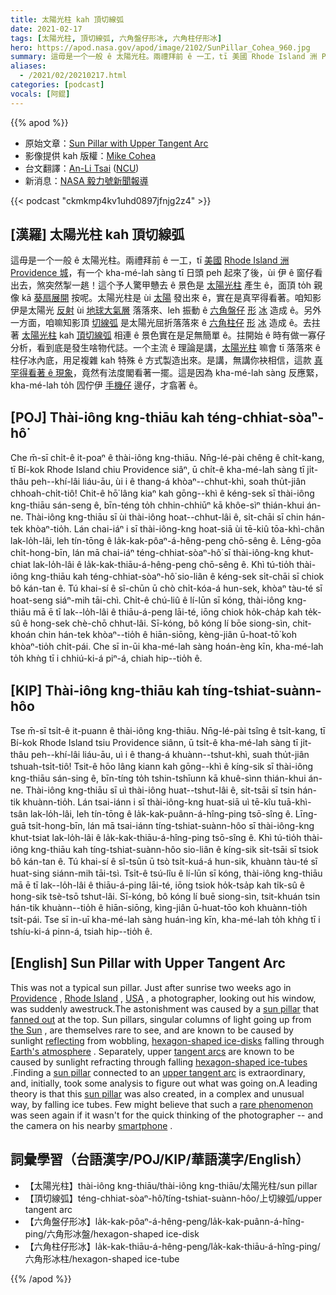 ```yaml
---
title: 太陽光柱 kah 頂切線弧
date: 2021-02-17
tags: [太陽光柱, 頂切線弧, 六角盤仔形冰, 六角柱仔形冰]
hero: https://apod.nasa.gov/apod/image/2102/SunPillar_Cohea_960.jpg
summary: 這毋是一个一般 ê 太陽光柱。兩禮拜前 ê 一工，tī 美國 Rhode Island 洲 Providence 城，有一个 kha-mé-lah sàng tī 日頭 peh 起來了後，ùi 伊 ê 窗仔看出去，煞突然掣一趒！
aliases:
  - /2021/02/20210217.html
categories: [podcast]
vocals: [阿錕]
---
```


{{% apod %}}

- 原始文章：[Sun Pillar with Upper Tangent Arc](https://apod.nasa.gov/apod/ap210217.html)
- 影像提供 kah 版權：[Mike Cohea](https://www.mikecohea.com/about)
- 台文翻譯：[An-Li Tsai](mailto:thianbun.taigi@gmail.com) ([NCU](https://www.astro.ncu.edu.tw))
- 新消息：[NASA 毅力號新聞報導](https://mars.nasa.gov/mars2020/timeline/landing/watch-online/)

{{< podcast "ckmkmp4kv1uhd0897jfnjg2z4" >}}

## [漢羅] 太陽光柱 kah 頂切線弧

這毋是一个一般 ê 太陽光柱。兩禮拜前 ê 一工，tī [美國](https://www.cia.gov/the-world-factbook/countries/united-states/) [Rhode Island 洲](https://en.wikipedia.org/wiki/Rhode_Island) [Providence 城](https://youtu.be/zJ-g6DpBsAs)，有一个 kha-mé-lah sàng tī 日頭 peh 起來了後，ùi 伊 ê 窗仔看出去，煞突然掣一趒！這个予人驚甲戇去 ê 景色是 [太陽光柱](https://apod.nasa.gov/apod/ap180606.html) 產生 ê，面頂 to̍h 親像 kā [葵扇展開](https://catsherdyou.com/wp-content/uploads/2016/05/cat_fan_working_sm.jpg) 按呢。太陽光柱是 ùi [太陽](https://solarsystem.nasa.gov/solar-system/sun/overview/) 發出來 ê，實在是真罕得看著。咱知影伊是太陽光 [反射](https://apod.nasa.gov/apod/ap191227.html) ùi [地球大氣層](https://spaceplace.nasa.gov/atmosphere/en/) 落落來、leh 振動 ê [六角盤仔](https://www.atoptics.co.uk/halo/platpill.htm) [形](https://www.atoptics.co.uk/halo/platpill.htm) [冰](https://www.atoptics.co.uk/halo/platpill.htm) 造成 ê。另外一方面，咱嘛知影頂 [切線弧](https://www.atoptics.co.uk/halo/colsolat.htm) 是太陽光屈折落落來 ê [六角柱仔](https://www.atoptics.co.uk/halo/colpill.htm) [形](https://www.atoptics.co.uk/halo/colpill.htm) [冰](https://www.atoptics.co.uk/halo/colpill.htm) 造成 ê。去拄著 [太陽光柱](https://apod.nasa.gov/apod/ap060205.html) kah [頂切線弧](https://en.wikipedia.org/wiki/Upper_and_lower_tangent_arcs) 相連 ê 景色實在是足無簡單 ê。拄開始 ê 時有做一寡仔分析，看到底是發生啥物代誌。一个主流 ê 理論是講，[太陽光柱](https://www.atoptics.co.uk/halo/pillar.htm) 嘛會 tī 落落來 ê 柱仔冰內底，用足複雜 kah 特殊 ê 方式製造出來。是講，無講你袂相信，這款 [真罕得看著 ê 現象](https://apod.nasa.gov/apod/ap200224.html)，竟然有法度閣看著一擺。這是因為 kha-mé-lah sàng 反應緊，kha-mé-lah to̍h 囥佇伊 [手機仔](https://en.wikipedia.org/wiki/Camera_phone#/media/File:Sharp_J-SH04_CP+_2011.jpg) 邊仔，才翕著 ê。

## [POJ] Thài-iông kng-thiāu kah téng-chhiat-sòaⁿ-hô͘

Che m̄-sī chi̍t-ê it-poaⁿ ê thài-iông kng-thiāu. Nn̄g-lé-pài chêng ê chi̍t-kang, tī Bí-kok Rhode Island chiu Providence siâⁿ, ū chi̍t-ê kha-mé-lah sàng tī ji̍t-thâu peh--khí-lâi liáu-āu, ùi i ê thang-á khòaⁿ--chhut-khì, soah thu̍t-jiân chhoah-chi̍t-tiô! Chit-ê hō͘ lâng kiaⁿ kah gōng--khì ê kéng-sek sī thài-iông kng-thiāu sán-seng ê, bīn-téng to̍h chhin-chhiūⁿ kā khôe-sìⁿ thián-khui án-ne. Thài-iông kng-thiāu sī ùi thài-iông hoat--chhut-lâi ê, si̍t-chāi sī chin hán-tek khòaⁿ-tio̍h. Lán chai-iáⁿ i sī thài-iông-kng hoat-siā ùi tē-kiû tōa-khì-chân lak-lo̍h-lâi, leh tín-tōng ê la̍k-kak-pôaⁿ-á-hêng-peng chō-sêng ê. Lēng-gōa chi̍t-hong-bīn, lán mā chai-iáⁿ téng-chhiat-sòaⁿ-hô͘ sī thài-iông-kng khut-chiat lak-lo̍h-lâi ê la̍k-kak-thiāu-á-hêng-peng chō-sêng ê. Khì tú-tio̍h thài-iông kng-thiāu kah téng-chhiat-sòaⁿ-hô͘ sio-liân ê kéng-sek si̍t-chāi sī chiok bô kán-tan ê. Tú khai-sí ê sî-chūn ū chò chi̍t-kóa-á hun-sek, khòaⁿ tàu-té sī hoat-seng siáⁿ-mih tāi-chì. Chi̍t-ê chú-liû ê lí-lūn sī kóng, thài-iông kng-thiāu mā ē tī lak--lo̍h-lâi ê thiāu-á-peng lāi-té, iōng chiok ho̍k-cha̍p kah te̍k-sû ê hong-sek chè-chō chhut-lâi. Sī-kóng, bô kóng lí bōe siong-sìn, chit-khoán chin hán-tek khòaⁿ--tio̍h ê hiān-siōng, kèng-jiân ū-hoat-tō͘ koh khòaⁿ-tio̍h chi̍t-pái. Che sī in-ūi kha-mé-lah sàng hoán-èng kīn, kha-mé-lah to̍h khǹg tī i chhiú-ki-á piⁿ-á, chiah hip--tio̍h ê.

## [KIP] Thài-iông kng-thiāu kah tíng-tshiat-suànn-hôo

Tse m̄-sī tsi̍t-ê it-puann ê thài-iông kng-thiāu. Nn̄g-lé-pài tsîng ê tsi̍t-kang, tī Bí-kok Rhode Island tsiu Providence siânn, ū tsi̍t-ê kha-mé-lah sàng tī ji̍t-thâu peh--khí-lâi liáu-āu, uì i ê thang-á khuànn--tshut-khì, suah thu̍t-jiân tshuah-tsi̍t-tiô! Tsit-ê hōo lâng kiann kah gōng--khì ê kíng-sik sī thài-iông kng-thiāu sán-sing ê, bīn-tíng to̍h tshin-tshīunn kā khuê-sìnn thián-khui án-ne. Thài-iông kng-thiāu sī uì thài-iông huat--tshut-lâi ê, si̍t-tsāi sī tsin hán-tik khuànn-tio̍h. Lán tsai-iánn i sī thài-iông-kng huat-siā uì tē-kîu tuā-khì-tsân lak-lo̍h-lâi, leh tín-tōng ê la̍k-kak-puânn-á-hîng-ping tsō-sîng ê. Līng-guā tsi̍t-hong-bīn, lán mā tsai-iánn tíng-tshiat-suànn-hôo sī thài-iông-kng khut-tsiat lak-lo̍h-lâi ê la̍k-kak-thiāu-á-hîng-ping tsō-sîng ê. Khì tú-tio̍h thài-iông kng-thiāu kah tíng-tshiat-suànn-hôo sio-liân ê kíng-sik si̍t-tsāi sī tsiok bô kán-tan ê. Tú khai-sí ê sî-tsūn ū tsò tsi̍t-kuá-á hun-sik, khuànn tàu-té sī huat-sing siánn-mih tāi-tsì. Tsi̍t-ê tsú-lîu ê lí-lūn sī kóng, thài-iông kng-thiāu mā ē tī lak--lo̍h-lâi ê thiāu-á-ping lāi-té, iōng tsiok ho̍k-tsa̍p kah ti̍k-sû ê hong-sik tsè-tsō tshut-lâi. Sī-kóng, bô kóng lí buē siong-sìn, tsit-khuán tsin hán-tik khuànn--tio̍h ê hiān-siōng, kìng-jiân ū-huat-tōo koh khuànn-tio̍h tsi̍t-pái. Tse sī in-uī kha-mé-lah sàng huán-ìng kīn, kha-mé-lah to̍h khǹg tī i tshíu-ki-á pinn-á, tsiah hip--tio̍h ê.

## [English] Sun Pillar with Upper Tangent Arc 

This was not a typical sun pillar. Just after sunrise two weeks ago in [Providence](https://youtu.be/zJ-g6DpBsAs) , [Rhode Island](https://en.wikipedia.org/wiki/Rhode_Island) , [USA](https://www.cia.gov/the-world-factbook/countries/united-states/) , a photographer, looking out his window, was suddenly awestruck.The astonishment was caused by a [sun pillar](https://apod.nasa.gov/apod/ap180606.html) that [fanned out](https://catsherdyou.com/wp-content/uploads/2016/05/cat_fan_working_sm.jpg) at the top. Sun pillars, singular columns of light going up from [the Sun](https://solarsystem.nasa.gov/solar-system/sun/overview/) , are themselves rare to see, and are known to be caused by sunlight [reflecting](https://apod.nasa.gov/apod/ap191227.html) from wobbling, [hexagon-shaped ice-disks](https://www.atoptics.co.uk/halo/platpill.htm) falling through [Earth's atmosphere](https://spaceplace.nasa.gov/atmosphere/en/) . Separately, upper [tangent arcs](https://www.atoptics.co.uk/halo/colsolat.htm) are known to be caused by sunlight refracting through falling [hexagon-shaped ice-tubes](https://www.atoptics.co.uk/halo/colpill.htm) .Finding a [sun pillar](https://apod.nasa.gov/apod/ap060205.html) connected to an [upper tangent arc](https://en.wikipedia.org/wiki/Upper_and_lower_tangent_arcs) is extraordinary, and, initially, took some analysis to figure out what was going on.A leading theory is that this [sun pillar](https://www.atoptics.co.uk/halo/pillar.htm) was also created, in a complex and unusual way, by falling ice tubes. Few might believe that such a [rare phenomenon](https://apod.nasa.gov/apod/ap200224.html) was seen again if it wasn't for the quick thinking of the photographer -- and the camera on his nearby [smartphone](https://en.wikipedia.org/wiki/Camera_phone#/media/File:Sharp_J-SH04_CP+_2011.jpg) .

## 詞彙學習（台語漢字/POJ/KIP/華語漢字/English）

- 【太陽光柱】thài-iông kng-thiāu/thài-iông kng-thiāu/太陽光柱/sun pillar
- 【頂切線弧】téng-chhiat-sòaⁿ-hô͘/tíng-tshiat-suànn-hôo/上切線弧/upper tangent arc
- 【六角盤仔形冰】la̍k-kak-pôaⁿ-á-hêng-peng/la̍k-kak-puânn-á-hîng-ping/六角形冰盤/hexagon-shaped ice-disk
- 【六角柱仔形冰】la̍k-kak-thiāu-á-hêng-peng/la̍k-kak-thiāu-á-hîng-ping/六角形冰柱/hexagon-shaped ice-tube

{{% /apod %}}
